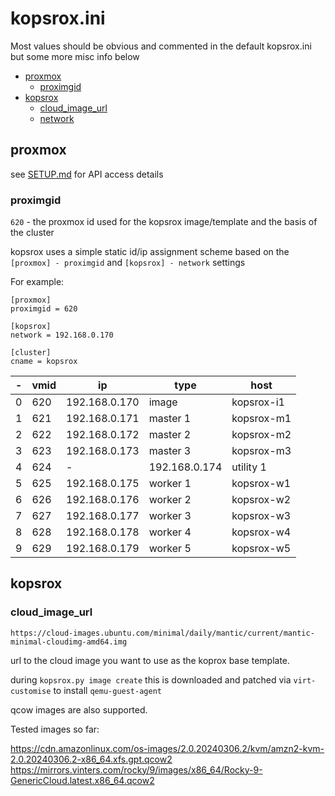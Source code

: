 # kopsrox.ini 

Most values should be obvious and commented in the default kopsrox.ini but some more misc info below


- [proxmox](#proxmox)
  - [proximgid](#proximgid)
- [kopsrox](#kopsrox)
  - [cloud_image_url](#cloud_image_url)
  - [network](#network)

## proxmox <a name=proxmox>

see [SETUP.md](SETUP.md) for API access details

### proximgid <a name=proximgid>

`620` - the proxmox id used for the kopsrox image/template and the basis of the cluster

kopsrox uses a simple static id/ip assignment scheme based on the `[proxmox] - proximgid` and `[kopsrox] - network` settings 

For example:

```
[proxmox]
proximgid = 620

[kopsrox]
network = 192.168.0.170

[cluster]
cname = kopsrox
```

|-|vmid|ip|type|host|
|--|--|--|--|--|
|0|620|192.168.0.170|image|kopsrox-i1|
|1|621|192.168.0.171|master 1|kopsrox-m1|
|2|622|192.168.0.172|master 2|kopsrox-m2|
|3|623|192.168.0.173|master 3|kopsrox-m3|
|4|624|-|192.168.0.174|utility 1|kopsrox-u1|
|5|625|192.168.0.175|worker 1|kopsrox-w1|
|6|626|192.168.0.176|worker 2|kopsrox-w2|
|7|627|192.168.0.177|worker 3|kopsrox-w3|
|8|628|192.168.0.178|worker 4|kopsrox-w4|
|9|629|192.168.0.179|worker 5|kopsrox-w5|

## kopsrox

### cloud_image_url <a name=cloud_image_url>

`https://cloud-images.ubuntu.com/minimal/daily/mantic/current/mantic-minimal-cloudimg-amd64.img` 

url to the cloud image you want to use as the koprox base template. 

during `kopsrox.py image create` this is downloaded and patched via `virt-customise` to install `qemu-guest-agent`

qcow images are also supported. 

Tested images so far: 

https://cdn.amazonlinux.com/os-images/2.0.20240306.2/kvm/amzn2-kvm-2.0.20240306.2-x86_64.xfs.gpt.qcow2
https://mirrors.vinters.com/rocky/9/images/x86_64/Rocky-9-GenericCloud.latest.x86_64.qcow2
